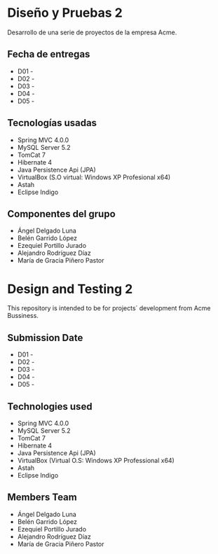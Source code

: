 # Diseño y Pruebas 2

  Desarrollo de una serie de proyectos de la empresa Acme.
  ## Fecha de entregas
  * D01 - 
  * D02 - 
  * D03 - 
  * D04 - 
  * D05 - 

  
  ## Tecnologías usadas
  
  * Spring MVC 4.0.0
  * MySQL Server 5.2
  * TomCat 7
  * Hibernate 4
  * Java Persistence Api (JPA)
  * VirtualBox (S.O virtual: Windows XP Profesional x64)
  * Astah
  * Eclipse Indigo
  
  ## Componentes del grupo
  
  * Ángel Delgado Luna
  * Belén Garrido López
  * Ezequiel Portillo Jurado
  * Alejandro Rodríguez Díaz
  * María de Gracia Piñero Pastor

# Design and Testing 2

  This repository is intended to be for projects´ development from Acme Bussiness.
  
  ## Submission Date
  * D01 - 
  * D02 -
  * D03 - 
  * D04 - 
  * D05 - 
  
  ## Technologies used
  
  * Spring MVC 4.0.0
  * MySQL Server 5.2
  * TomCat 7
  * Hibernate 4
  * Java Persistence Api (JPA)
  * VirtualBox (Virtual O.S: Windows XP Professional x64)
  * Astah
  * Eclipse Indigo
  
  ## Members Team
  
  * Ángel Delgado Luna
  * Belén Garrido López
  * Ezequiel Portillo Jurado
  * Alejandro Rodríguez Díaz
  * María de Gracia Piñero Pastor
